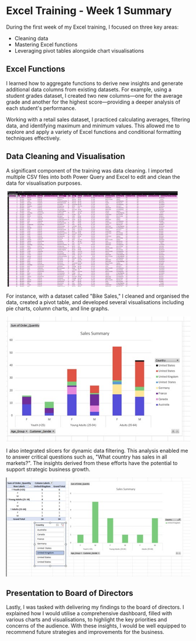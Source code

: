 # Excel Training - Week 1 Summary

During the first week of my Excel training, I focused on three key areas:

*   Cleaning data
*   Mastering Excel functions
*   Leveraging pivot tables alongside chart visualisations

## Excel Functions

I learned how to aggregate functions to derive new insights and generate additional data columns from existing datasets. For example, using a student grades dataset, I created two new columns—one for the average grade and another for the highest score—providing a deeper analysis of each student's performance.

Working with a retail sales dataset, I practiced calculating averages, filtering data, and identifying maximum and minimum values. This allowed me to explore and apply a variety of Excel functions and conditional formatting techniques effectively.

## Data Cleaning and Visualisation

A significant component of the training was data cleaning. I imported multiple CSV files into both Power Query and Excel to edit and clean the data for visualisation purposes.

![Visual 1](Visual_1.jpg)

For instance, with a dataset called "Bike Sales," I cleaned and organised the data, created a pivot table, and developed several visualisations including pie charts, column charts, and line graphs.

![Visual 2](Visual_2.jpg)

I also integrated slicers for dynamic data filtering. This analysis enabled me to answer critical questions such as, "What country has sales in all markets?". The insights derived from these efforts have the potential to support strategic business growth.

![Visual 3](Visual_3.jpg)


## Presentation to Board of Directors

Lastly, I was tasked with delivering my findings to the board of directors. I explained how I would utilise a comprehensive dashboard, filled with various charts and visualisations, to highlight the key priorities and concerns of the audience. With these insights, I would be well equipped to recommend future strategies and improvements for the business.
